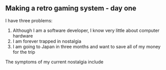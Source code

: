 ## Making a retro gaming system - day one

I have three problems:
1. Although I am a software developer, I know very little about computer hardware
2. I am forever trapped in nostalgia
3. I am going to Japan in three months and want to save all of my money for the trip

The symptoms of my current nostalgia include 
